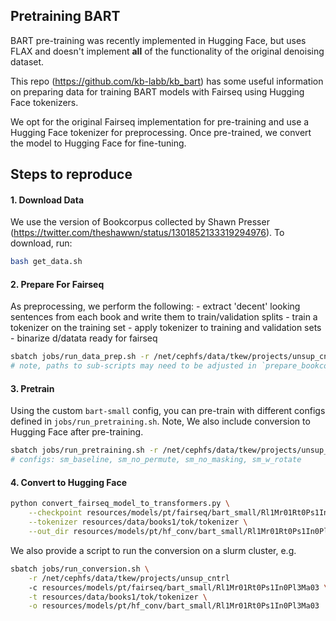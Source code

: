 ## Pretraining BART

BART pre-training was recently implemented in Hugging Face, but uses FLAX and doesn't implement **all** of the functionality of the original denoising dataset.

This repo (https://github.com/kb-labb/kb_bart) has some useful information on preparing data for training BART models with Fairseq using Hugging Face tokenizers. 

We opt for the original Fairseq implementation for pre-training and use a Hugging Face tokenizer for preprocessing. Once pre-trained, we convert the model to Hugging Face for fine-tuning.

## Steps to reproduce

#### 1. Download Data

We use the version of Bookcorpus collected by Shawn Presser (https://twitter.com/theshawwn/status/1301852133319294976). To download, run:

```bash
bash get_data.sh
```

#### 2. Prepare For Fairseq

As preprocessing, we perform the following:
    - extract 'decent' looking sentences from each book and write them to train/validation splits
    - train a tokenizer on the training set
    - apply tokenizer to training and validation sets
    - binarize d/datata ready for fairseq

```bash
sbatch jobs/run_data_prep.sh -r /net/cephfs/data/tkew/projects/unsup_cntrl -d resources/data/books1 # ~ 12 hours
# note, paths to sub-scripts may need to be adjusted in `prepare_bookcorpus.sh`
```

#### 3. Pretrain 

Using the custom `bart-small` config, you can pre-train with different configs defined in `jobs/run_pretraining.sh`. Note, We also include conversion to Hugging Face after pre-training.

```bash
sbatch jobs/run_pretraining.sh -r /net/cephfs/data/tkew/projects/unsup_cntrl -p sm_baseline
# configs: sm_baseline, sm_no_permute, sm_no_masking, sm_w_rotate
```
<!-- ```bash
. ./train_bart_fairseq.sh && train_baseline # ~ 6 hours
``` -->

#### 4. Convert to Hugging Face

```bash
python convert_fairseq_model_to_transformers.py \
    --checkpoint resources/models/pt/fairseq/bart_small/Rl1Mr01Rt0Ps1In0Pl3Ma03 \
    --tokenizer resources/data/books1/tok/tokenizer \
    --out_dir resources/models/pt/hf_conv/bart_small/Rl1Mr01Rt0Ps1In0Pl3Ma03
```

We also provide a script to run the conversion on a slurm cluster, e.g.

```bash
sbatch jobs/run_conversion.sh \
    -r /net/cephfs/data/tkew/projects/unsup_cntrl
    -c resources/models/pt/fairseq/bart_small/Rl1Mr01Rt0Ps1In0Pl3Ma03 \
    -t resources/data/books1/tok/tokenizer \
    -o resources/models/pt/hf_conv/bart_small/Rl1Mr01Rt0Ps1In0Pl3Ma03
```
